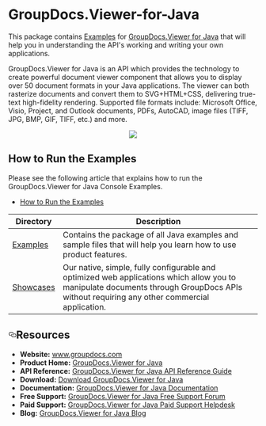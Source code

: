 
# GroupDocs.Viewer-for-Java

This package contains [Examples](https://github.com/groupdocs-viewer/GroupDocs.Viewer-for-Java/tree/master/) for [GroupDocs.Viewer for Java](https://products.groupdocs.com/viewer/java) that will help you in understanding the API's working and writing your own applications.

GroupDocs.Viewer for Java is an API which provides the technology to create powerful document viewer component that allows you to display over 50 document formats in your Java applications. The viewer can both rasterize documents and convert them to SVG+HTML+CSS, delivering true-text high-fidelity rendering. Supported file formats include: Microsoft Office, Visio, Project, and Outlook documents, PDFs, AutoCAD, image files (TIFF, JPG, BMP, GIF, TIFF, etc.) and more. 

<p align="center">

  <a title="Download complete GroupDocs.Viewer for Java source code" href="https://github.com/groupdocs-viewer/GroupDocs.Viewer-for-Java/archive/master.zip"> 
    <img src="https://camo.githubusercontent.com/11839cd752a2d367f3149c7bee1742b68e4a4d37/68747470733a2f2f7261772e6769746875622e636f6d2f4173706f73654578616d706c65732f6a6176612d6578616d706c65732d64617368626f6172642f6d61737465722f696d616765732f646f776e6c6f61645a69702d427574746f6e2d4c617267652e706e67" data-canonical-src="https://raw.github.com/AsposeExamples/java-examples-dashboard/master/images/downloadZip-Button-Large.png" style="max-width:100%;">
  </a>
</p>

## How to Run the Examples
Please see the following article that explains how to run the GroupDocs.Viewer for Java Console Examples.

+ [How to Run the Examples](https://docs.groupdocs.com/display/viewerjava/How+to+Run+Examples)

Directory | Description
--------- | -----------
[Examples](https://github.com/groupdocs-viewer/GroupDocs.Viewer-for-Java/tree/master/Examples)  | Contains the package of all Java examples and sample files that will help you learn how to use product features. 
[Showcases](https://github.com/groupdocs-viewer/GroupDocs.Viewer-for-Java/tree/master/Showcase)  | Our native, simple, fully configurable and optimized web applications which allow you to manipulate documents through GroupDocs APIs without requiring any other commercial application.

<h2><a id="user-content-resources" class="anchor" href="#resources" aria-hidden="true"><svg aria-hidden="true" class="octicon octicon-link" height="16" version="1.1" viewBox="0 0 16 16" width="16"><path d="M4 9h1v1h-1c-1.5 0-3-1.69-3-3.5s1.55-3.5 3-3.5h4c1.45 0 3 1.69 3 3.5 0 1.41-0.91 2.72-2 3.25v-1.16c0.58-0.45 1-1.27 1-2.09 0-1.28-1.02-2.5-2-2.5H4c-0.98 0-2 1.22-2 2.5s1 2.5 2 2.5z m9-3h-1v1h1c1 0 2 1.22 2 2.5s-1.02 2.5-2 2.5H9c-0.98 0-2-1.22-2-2.5 0-0.83 0.42-1.64 1-2.09v-1.16c-1.09 0.53-2 1.84-2 3.25 0 1.81 1.55 3.5 3 3.5h4c1.45 0 3-1.69 3-3.5s-1.5-3.5-3-3.5z"></path></svg></a>Resources</h2>

<ul>
<li><strong>Website:</strong> <a href="http://www.groupdocs.com">www.groupdocs.com</a></li>
<li><strong>Product Home:</strong> <a href="https://products.groupdocs.com/viewer/java">GroupDocs.Viewer for Java</a></li>
<li><strong>API Reference:</strong> <a href="https://apireference.groupdocs.com/java/viewer">GroupDocs.Viewer for Java API Reference Guide</a></li>
<li><strong>Download:</strong> <a href="https://artifact.groupdocs.com/repo/com/groupdocs/groupdocs-viewer/">Download GroupDocs.Viewer for Java</a></li>
<li><strong>Documentation:</strong> <a href="https://docs.groupdocs.com/display/viewerjava/Home">GroupDocs.Viewer for Java Documentation</a></li>
<li><strong>Free Support:</strong> <a href="https://forum.groupdocs.com/c/viewer">GroupDocs.Viewer for Java Free Support Forum</a></li>
<li><strong>Paid Support:</strong> <a href="https://helpdesk.groupdocs.com/">GroupDocs.Viewer for Java Paid Support Helpdesk</a></li>
<li><strong>Blog:</strong> <a href="https://blog.groupdocs.com/category/groupdocs-viewer-product-family/">GroupDocs.Viewer for Java Blog</a></li>
</ul>
</article>
  </div>

</div>
 


 
